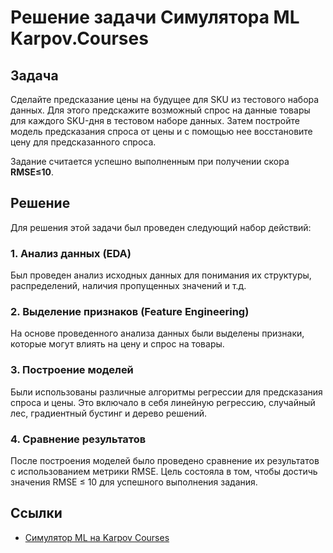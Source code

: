 # Решение задачи Симулятора ML Karpov.Courses
## Задача
Сделайте предсказание цены на будущее для SKU из тестового набора данных. Для этого предскажите возможный спрос на данные товары для каждого SKU-дня в тестовом наборе данных. Затем постройте модель предсказания спроса от цены и с помощью нее восстановите цену для предсказанного спроса.

Задание считается успешно выполненным при получении скора **RMSE≤10**.

## Решение
Для решения этой задачи был проведен следующий набор действий:

### 1. Анализ данных (EDA)
Был проведен анализ исходных данных для понимания их структуры, распределений, наличия пропущенных значений и т.д.

### 2. Выделение признаков (Feature Engineering)
На основе проведенного анализа данных были выделены признаки, которые могут влиять на цену и спрос на товары.

### 3. Построение моделей
Были использованы различные алгоритмы регрессии для предсказания спроса и цены. Это включало в себя линейную регрессию, случайный лес, градиентный бустинг и дерево решений.

### 4. Сравнение результатов
После построения моделей было проведено сравнение их результатов с использованием метрики RMSE. Цель состояла в том, чтобы достичь значения RMSE ≤ 10 для успешного выполнения задания.

## Ссылки
- [Симулятор ML на Karpov Courses](https://lab.karpov.courses/learning/34/)
